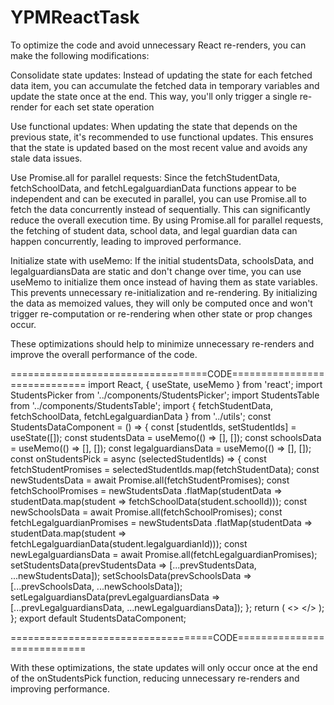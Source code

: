 # YPMReactTask


To optimize the code and avoid unnecessary React re-renders, you can make the following
modifications:

Consolidate state updates: Instead of updating the state for each fetched data item, you can
accumulate the fetched data in temporary variables and update the state once at the end. This
way, you'll only trigger a single re-render for each set state operation

Use functional updates: When updating the state that depends on the previous state, it's
recommended to use functional updates. This ensures that the state is updated based on the
most recent value and avoids any stale data issues.

Use Promise.all for parallel requests: Since the fetchStudentData, fetchSchoolData, and
fetchLegalguardianData functions appear to be independent and can be executed in parallel,
you can use Promise.all to fetch the data concurrently instead of sequentially. This can
significantly reduce the overall execution time. By using Promise.all for parallel requests, the
fetching of student data, school data, and legal guardian data can happen concurrently, leading
to improved performance.

Initialize state with useMemo: If the initial studentsData, schoolsData, and legalguardiansData
are static and don't change over time, you can use useMemo to initialize them once instead of
having them as state variables. This prevents unnecessary re-initialization and re-rendering. By
initializing the data as memoized values, they will only be computed once and won't trigger
re-computation or re-rendering when other state or prop changes occur.

These optimizations should help to minimize unnecessary re-renders and improve the overall
performance of the code.


==================================CODE=============================
import React, { useState, useMemo } from 'react';
import StudentsPicker from '../components/StudentsPicker';
import StudentsTable from '../components/StudentsTable';
import { fetchStudentData, fetchSchoolData, fetchLegalguardianData } from '../utils';
const StudentsDataComponent = () => {
const [studentIds, setStudentIds] = useState([]);
const studentsData = useMemo(() => [], []);
const schoolsData = useMemo(() => [], []);
const legalguardiansData = useMemo(() => [], []);
const onStudentsPick = async (selectedStudentIds) => {
const fetchStudentPromises = selectedStudentIds.map(fetchStudentData);
const newStudentsData = await Promise.all(fetchStudentPromises);
const fetchSchoolPromises = newStudentsData
.flatMap(studentData => studentData.map(student => fetchSchoolData(student.schoolId)));
const newSchoolsData = await Promise.all(fetchSchoolPromises);
const fetchLegalguardianPromises = newStudentsData
.flatMap(studentData => studentData.map(student =>
fetchLegalguardianData(student.legalguardianId)));
const newLegalguardiansData = await Promise.all(fetchLegalguardianPromises);
setStudentsData(prevStudentsData => [...prevStudentsData, ...newStudentsData]);
setSchoolsData(prevSchoolsData => [...prevSchoolsData, ...newSchoolsData]);
setLegalguardiansData(prevLegalguardiansData => [...prevLegalguardiansData,
...newLegalguardiansData]);
};
return (
<>
<StudentsPicker onPickHandler={onStudentsPick} />
<StudentsTable
studentsData={studentsData}
schoolsData={schoolsData}
LegalguardiansData={legalguardiansData}
/>
</>
);
};
export default StudentsDataComponent;

===================================CODE============================

With these optimizations, the state updates will only occur once at the end of the
onStudentsPick function, reducing unnecessary re-renders and improving performance.
